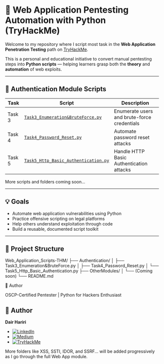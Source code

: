 # 🐍 Web Application Pentesting Automation with Python (TryHackMe)

Welcome to my repository where I script most task in the **Web Application Penetration Testing** path on [TryHackMe](https://tryhackme.com/).

This is a personal and educational initiative to convert manual pentesting steps into **Python scripts** — helping learners grasp both the **theory** and **automation** of web exploits.

---

## 🔐 Authentication Module Scripts

| Task | Script | Description |
|------|--------|-------------|
| Task 3 | [`Task3_Enumeration&BruteForce.py`](./Authentication/Task3_Enumeration&BruteForce.py) | Enumerate users and brute-force credentials |
| Task 4 | [`Task4_Password_Reset.py`](./Authentication/Task4_Password_Reset.py) | Automate password reset attacks |
| Task 5 | [`Task5_Http_Basic_Authentication.py`](./Authentication/Task5_Http_Basic_Authentication.py) | Handle HTTP Basic Authentication attacks |

More scripts and folders coming soon...

---

## 💡 Goals

- Automate web application vulnerabilities using Python
- Practice offensive scripting on legal platforms
- Help others understand exploitation through code
- Build a reusable, documented script toolkit

---

## 📁 Project Structure

Web_Application_Scripts-THM/
├── Authentication/
│ ├── Task3_Enumeration&BruteForce.py
│ ├── Task4_Password_Reset.py
│ └── Task5_Http_Basic_Authentication.py
├── OtherModules/
│ └── (Coming soon)
└── README.md


👤 Author

OSCP-Certified Pentester | Python for Hackers Enthusiast
## 👤 Author

**Dair Hariri**

- [![LinkedIn](https://img.shields.io/badge/LinkedIn-Dair%20Hariri-blue?logo=linkedin&style=flat)](https://www.linkedin.com/in/dair-h-0508a5327)
- [![Medium](https://img.shields.io/badge/Medium-@dair.hariri-black?logo=medium&style=flat)](https://medium.com/@dair.hariri)
- [![TryHackMe](https://img.shields.io/badge/TryHackMe-DairH-red?logo=tryhackme&style=flat)](https://tryhackme.com/p/DairH)

More folders like XSS, SSTI, IDOR, and SSRF... will be added progressively as I go through the full Web App module.
